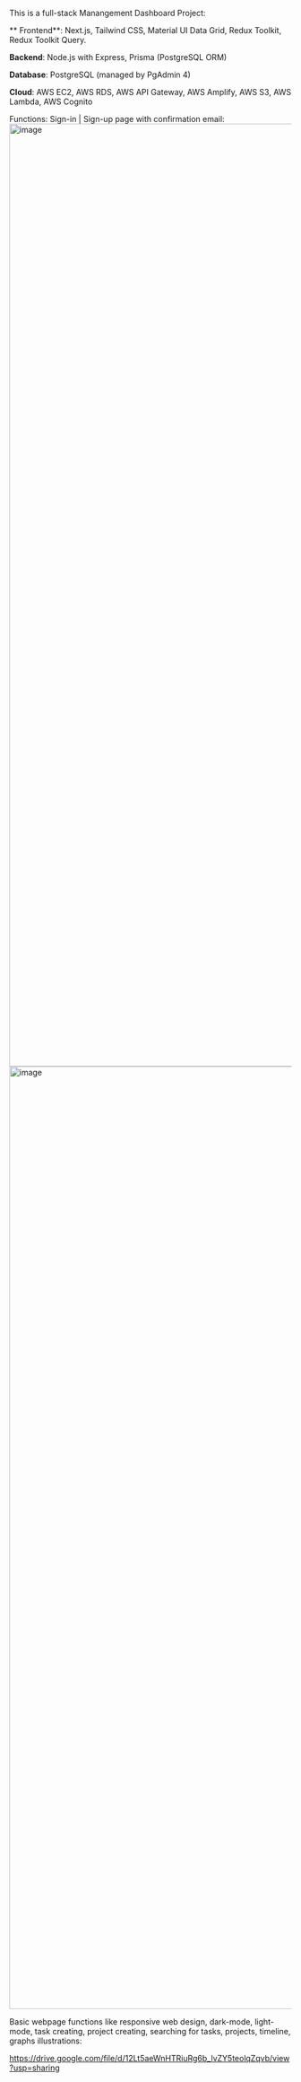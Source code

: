This is a full-stack Manangement Dashboard Project:

 ** Frontend**: Next.js, Tailwind CSS, Material UI Data Grid, Redux Toolkit, Redux Toolkit Query.
 
  **Backend**: Node.js with Express, Prisma (PostgreSQL ORM)
  
  **Database**: PostgreSQL (managed by PgAdmin 4)
  
  **Cloud**: AWS EC2, AWS RDS, AWS API Gateway, AWS Amplify, AWS S3, AWS Lambda, AWS Cognito

Functions:
  Sign-in | Sign-up page with confirmation email:
<img width="1680" alt="image" src="https://github.com/user-attachments/assets/1cc121fa-1fd6-48fb-8aa0-3a8393b15aab">
<img width="1680" alt="image" src="https://github.com/user-attachments/assets/367b6718-99eb-4be1-a0e7-de6b93d10357">

  Basic webpage functions like responsive web design, dark-mode, light-mode, task creating, project creating, searching for tasks, projects, timeline, graphs illustrations:
  
https://drive.google.com/file/d/12Lt5aeWnHTRiuRg6b_lvZY5teolqZqvb/view?usp=sharing

